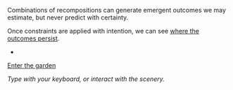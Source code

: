 Combinations of recompositions can generate emergent outcomes we may estimate, but never predict with certainty.

Once constraints are applied with intention, we can see [where the outcomes persist](https://github.com/operatorjen/bean.sims/).


-


[Enter the garden](https://operatorjen.github.io/systems.as.games/ECOSYSTEM/garden.html)

_Type with your keyboard, or interact with the scenery._